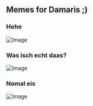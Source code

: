 ## Memes for Damaris ;)

### Hehe

![Image](https://img-9gag-fun.9cache.com/photo/aWYX06A_460swp.webp)

### Was isch echt daas?

![Image](https://img-9gag-fun.9cache.com/photo/aV3r9jv_700bwp.webp)

### Nomal eis

![Image](https://img-9gag-fun.9cache.com/photo/abY8mEr_460swp.webp)


